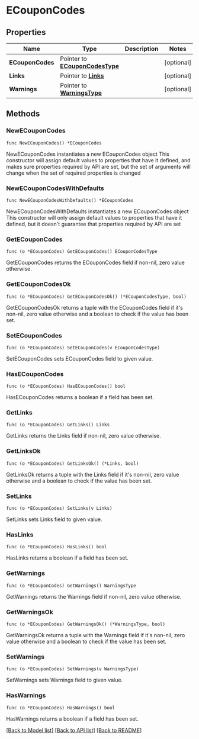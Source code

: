 # ECouponCodes

## Properties

Name | Type | Description | Notes
------------ | ------------- | ------------- | -------------
**ECouponCodes** | Pointer to [**ECouponCodesType**](ECouponCodesType.md) |  | [optional] 
**Links** | Pointer to [**Links**](Links.md) |  | [optional] 
**Warnings** | Pointer to [**WarningsType**](WarningsType.md) |  | [optional] 

## Methods

### NewECouponCodes

`func NewECouponCodes() *ECouponCodes`

NewECouponCodes instantiates a new ECouponCodes object
This constructor will assign default values to properties that have it defined,
and makes sure properties required by API are set, but the set of arguments
will change when the set of required properties is changed

### NewECouponCodesWithDefaults

`func NewECouponCodesWithDefaults() *ECouponCodes`

NewECouponCodesWithDefaults instantiates a new ECouponCodes object
This constructor will only assign default values to properties that have it defined,
but it doesn't guarantee that properties required by API are set

### GetECouponCodes

`func (o *ECouponCodes) GetECouponCodes() ECouponCodesType`

GetECouponCodes returns the ECouponCodes field if non-nil, zero value otherwise.

### GetECouponCodesOk

`func (o *ECouponCodes) GetECouponCodesOk() (*ECouponCodesType, bool)`

GetECouponCodesOk returns a tuple with the ECouponCodes field if it's non-nil, zero value otherwise
and a boolean to check if the value has been set.

### SetECouponCodes

`func (o *ECouponCodes) SetECouponCodes(v ECouponCodesType)`

SetECouponCodes sets ECouponCodes field to given value.

### HasECouponCodes

`func (o *ECouponCodes) HasECouponCodes() bool`

HasECouponCodes returns a boolean if a field has been set.

### GetLinks

`func (o *ECouponCodes) GetLinks() Links`

GetLinks returns the Links field if non-nil, zero value otherwise.

### GetLinksOk

`func (o *ECouponCodes) GetLinksOk() (*Links, bool)`

GetLinksOk returns a tuple with the Links field if it's non-nil, zero value otherwise
and a boolean to check if the value has been set.

### SetLinks

`func (o *ECouponCodes) SetLinks(v Links)`

SetLinks sets Links field to given value.

### HasLinks

`func (o *ECouponCodes) HasLinks() bool`

HasLinks returns a boolean if a field has been set.

### GetWarnings

`func (o *ECouponCodes) GetWarnings() WarningsType`

GetWarnings returns the Warnings field if non-nil, zero value otherwise.

### GetWarningsOk

`func (o *ECouponCodes) GetWarningsOk() (*WarningsType, bool)`

GetWarningsOk returns a tuple with the Warnings field if it's non-nil, zero value otherwise
and a boolean to check if the value has been set.

### SetWarnings

`func (o *ECouponCodes) SetWarnings(v WarningsType)`

SetWarnings sets Warnings field to given value.

### HasWarnings

`func (o *ECouponCodes) HasWarnings() bool`

HasWarnings returns a boolean if a field has been set.


[[Back to Model list]](../README.md#documentation-for-models) [[Back to API list]](../README.md#documentation-for-api-endpoints) [[Back to README]](../README.md)


